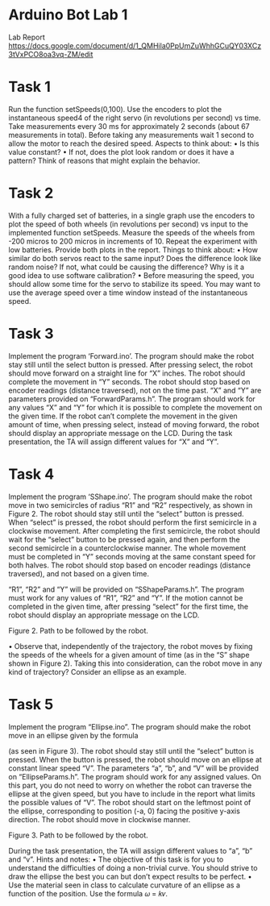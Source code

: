 # Arduino Bot Lab 1
Lab Report
https://docs.google.com/document/d/1_QMHila0PpUmZuWhhGCuQY03XCz3tVxPCO8oa3vq-ZM/edit

# Task 1

Run the function setSpeeds(0,100). Use the encoders to plot the instantaneous speed4 of the right servo (in revolutions per second) vs time. Take measurements every 30 ms for approximately 2 seconds (about 67 measurements in total). Before taking any measurements wait 1 second to allow the motor to reach the desired speed. Aspects to think about:
• Is this value constant?
• If not, does the plot look random or does it have a pattern? Think of reasons that might
explain the behavior.

# Task 2

With a fully charged set of batteries, in a single graph use the encoders to plot the speed of both wheels (in revolutions per second) vs input to the implemented function setSpeeds. Measure the speeds of the wheels from -200 micros to 200 micros in increments of 10. Repeat the experiment with low batteries. Provide both plots in the report. Things to think about:
• How similar do both servos react to the same input? Does the difference look like random noise? If not, what could be causing the difference? Why is it a good idea to use software calibration?
• Before measuring the speed, you should allow some time for the servo to stabilize its speed. You may want to use the average speed over a time window instead of the instantaneous speed.

# Task 3

Implement the program ‘Forward.ino’. The program should make the robot stay still until the select button is pressed. After pressing select, the robot should move forward on a straight line for “X” inches. The robot should complete the movement in “Y” seconds. The robot should stop based on encoder readings (distance traversed), not on the time past. “X” and “Y” are parameters provided on “ForwardParams.h”. The program should work for any values “X” and “Y” for which it is possible to complete the movement on the given time. If the robot can’t complete the movement in the given amount of time, when pressing select, instead of moving forward, the robot should display an appropriate message on the LCD. During the task presentation, the TA will assign different values for “X” and “Y”.

# Task 4

Implement the program ‘SShape.ino’. The program should make the robot move in two semicircles of radius “R1” and “R2” respectively, as shown in Figure 2. The robot should stay still until the “select” button is pressed. When “select” is pressed, the robot should perform the first semicircle in a clockwise movement. After completing the first semicircle, the robot should wait for the “select” button to be pressed again, and then perform the second semicircle in a counterclockwise manner. The whole movement must be completed in “Y” seconds moving at the same constant speed for both halves. The robot should stop based on encoder readings (distance traversed), and not based on a given time.

“R1”, “R2” and “Y” will be provided on “SShapeParams.h”. The program must work for any values of “R1”, “R2” and “Y”. If the motion cannot be completed in the given time, after pressing “select” for the first time, the robot should display an appropriate message on the LCD. 

Figure 2. Path to be followed by the robot.

• Observe that, independently of the trajectory, the robot moves by fixing the speeds of the wheels for a given amount of time (as in the “S” shape shown in Figure 2). Taking this into consideration, can the robot move in any kind of trajectory? Consider an ellipse as an example.

# Task 5

Implement the program “Ellipse.ino”. The program should make the robot move in an
ellipse given by the formula



(as seen in Figure 3). The robot should stay still until the “select” button is pressed. When the button is pressed, the robot should move on an ellipse at constant linear speed “V”. The parameters “a”, “b”, and “V” will be provided on “EllipseParams.h”. The program should work for any assigned values. On this part, you do not need to worry on whether the robot can traverse the ellipse at the given speed, but you have to include in the report what limits the possible values of “V”. The robot should start on the leftmost point of the ellipse, corresponding to position (-a, 0) facing the positive y-axis direction. The robot should move in clockwise manner.


Figure 3. Path to be followed by the robot.

During the task presentation, the TA will assign different values to “a”, “b” and “v”. Hints and notes:
• The objective of this task is for you to understand the difficulties of doing a non-trivial curve. You should strive to draw the ellipse the best you can but don’t expect results to be perfect.
• Use the material seen in class to calculate curvature of an ellipse as a function of the position. Use the formula 𝜔 = 𝑘𝑣.
